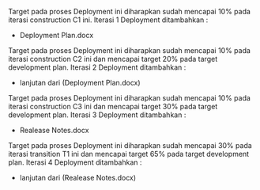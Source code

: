 Target pada proses Deployment  ini diharapkan sudah mencapai 10% pada iterasi construction C1 ini. Iterasi 1 Deployment  ditambahkan :
- Deployment Plan.docx

Target pada proses Deployment ini diharapkan sudah mencapai 10% pada iterasi construction C2 ini dan mencapai target 20% pada target development plan. Iterasi 2 Deployment ditambahkan :
- lanjutan dari (Deployment Plan.docx)

Target pada proses Deployment ini diharapkan sudah mencapai 10% pada iterasi construction C3 ini dan mencapai target 30% pada target development plan. Iterasi 3 Deployment ditambahkan :
- Realease Notes.docx

Target pada proses Deployment ini diharapkan sudah mencapai 30% pada iterasi transition T1 ini dan mencapai target 65% pada target development plan. Iterasi 4 Deployment ditambahkan :
- lanjutan dari (Realease Notes.docx)